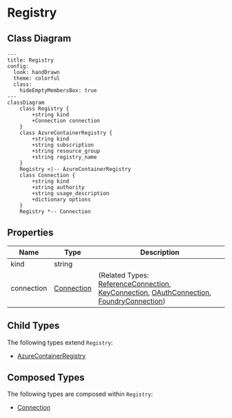 # Registry

## Class Diagram

```mermaid
---
title: Registry
config:
  look: handDrawn
  theme: colorful
  class:
    hideEmptyMembersBox: true
---
classDiagram
    class Registry {
        +string kind
        +Connection connection
    }
    class AzureContainerRegistry {
        +string kind
        +string subscription
        +string resource_group
        +string registry_name
    }
    Registry <|-- AzureContainerRegistry
    class Connection {
        +string kind
        +string authority
        +string usage_description
        +dictionary options
    }
    Registry *-- Connection
```

## Properties

| Name | Type | Description |
| ---- | ---- | ----------- |
| kind | string |   |
| connection | [Connection](Connection.md) |  (Related Types: [ReferenceConnection](ReferenceConnection.md), [KeyConnection](KeyConnection.md), [OAuthConnection](OAuthConnection.md), [FoundryConnection](FoundryConnection.md)) |

## Child Types

The following types extend `Registry`:

- [AzureContainerRegistry](AzureContainerRegistry.md)

## Composed Types

The following types are composed within `Registry`:

- [Connection](Connection.md)
